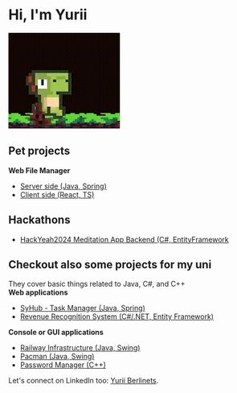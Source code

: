 # Hi, I'm Yurii

![Java Developer](./dinoGif.gif)

## Pet projects
**Web File Manager**
- [Server side (Java, Spring)](https://github.com/YuBerlinets/Frukhmara)
- [Client side (React, TS)](https://github.com/YuBerlinets/file_manager_front)

## Hackathons
- [HackYeah2024 Meditation App Backend (C#, EntityFramework](https://github.com/YuBerlinets/Hackathon2024-MeditationApp)

## Checkout also some projects for my uni
They cover basic things related to Java, C#, and C++  
**Web applications**
- [SyHub - Task Manager (Java, Spring)](https://github.com/YuBerlinets/TaskManager)  
- [Revenue Recognition System (C#/.NET, Entity Framework) ](https://github.com/YuBerlinets/RevenueRecognitionSystem)

**Console or GUI applications**  
- [Railway Infrastructure (Java, Swing)](https://github.com/YuBerlinets/Railway_infrastructure)  
- [Pacman (Java, Swing)](https://github.com/YuBerlinets/Pacman)  
- [Password Manager (C++)](https://github.com/YuBerlinets/Password_Manager)  

Let's connect on LinkedIn too: [Yurii Berlinets](https://www.linkedin.com/in/yuriiberlinets/).
